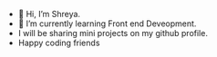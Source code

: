 - 👋 Hi, I’m Shreya.
- 🌱 I’m currently learning Front end Deveopment.
- I will be sharing mini projects on my github profile.
- Happy coding friends

<!---
hegdeshreya/hegdeshreya is a ✨ special ✨ repository because its `README.md` (this file) appears on your GitHub profile.
You can click the Preview link to take a look at your changes.
--->
